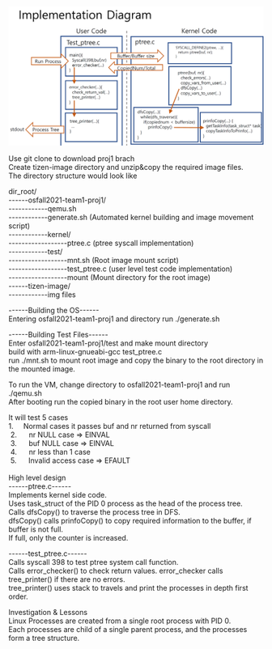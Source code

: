 ![proj1_diagram](./proj1_diagram.PNG)

Use git clone to download proj1 brach  
Create tizen-image directory and unzip&copy the required image files.  
The directory structure would look like  
  
dir_root/  
------osfall2021-team1-proj1/  
------------qemu.sh  
------------generate.sh  (Automated kernel building and image movement script)  
------------kernel/  
------------------ptree.c  (ptree syscall implementation)  
------------test/  
------------------mnt.sh   (Root image mount script)  
------------------test_ptree.c  (user level test code implementation)  
------------------mount  (Mount directory for the root image)  
------tizen-image/  
------------img files   

------Building the OS------  
Entering osfall2021-team1-proj1 and directory run ./generate.sh  

------Building Test Files------  
Enter osfall2021-team1-proj1/test and make mount directory  
build with arm-linux-gnueabi-gcc test_ptree.c  
run ./mnt.sh to mount root image and copy the binary to the root directory in the mounted image.  

To run the VM, change directory to osfall2021-team1-proj1 and run ./qemu.sh  
After booting run the copied binary in the root user home directory.  

It will test 5 cases  
 1.     Normal cases it passes buf and nr returned from syscall  
 2.      nr NULL case => EINVAL  
 3.      buf NULL case => EINVAL  
 4.      nr less than 1 case  
 5.      Invalid access case => EFAULT  
   
 High level design  
 ------ptree.c------  
 Implements kernel side code.  
 Uses task_struct of the PID 0 process as the head of the process tree.  
 Calls dfsCopy() to traverse the process tree in DFS.  
 dfsCopy() calls prinfoCopy() to copy required information to the buffer, if buffer is not full.  
 If full, only the counter is increased.  
   
 ------test_ptree.c------  
Calls syscall 398 to test ptree system call function.  
Calls error_checker() to check return values. error_checker calls tree_printer() if there are no errors.  
tree_printer() uses stack to travels and print the processes in depth first order.  

Investigation & Lessons  
Linux Processes are created from a single root process with PID 0.  
Each processes are child of a single parent process, and the processes form a tree structure.  


